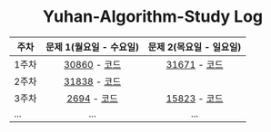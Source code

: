 <div align="center">

# Yuhan-Algorithm-Study Log

| 주차         | 문제 1(월요일 - 수요일)                                      | 문제 2(목요일 - 일요일)                                |
|--------------|:-----------------------------------------------------------------------:|:--------------------------------------------------------------:|
| 1주차        | [30860](https://www.acmicpc.net/problem/30860) - [코드](https://github.com/Yuhan-Algorithm-Study/Study-01/tree/main/acmicpc/30860) | [31671](https://www.acmicpc.net/problem/31671) - [코드](https://github.com/Yuhan-Algorithm-Study/Study-01/tree/main/acmicpc/31671) |
| 2주차        | [31838](https://www.acmicpc.net/problem/31838) - [코드](https://github.com/Yuhan-Algorithm-Study/Study-01/tree/main/acmicpc/31838) |  |
| 3주차        | [2694](https://www.acmicpc.net/problem/2694) - [코드](https://github.com/Yuhan-Algorithm-Study/Study-01/tree/main/acmicpc/2694) | [15823](https://www.acmicpc.net/problem/15823) - [코드](https://github.com/Yuhan-Algorithm-Study/Study-01/tree/main/acmicpc/15823) |
| ...          | ...                                                                   | ...                                                          |

</div>
